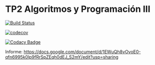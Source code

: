TP2 Algoritmos y Programación III                                                                                                                                                                 
==========

[![Build 
Status](https://travis-ci.org/BraianVicente/7507-TP2-minecraft.svg?branch=master)](https://travis-ci.org/BraianVicente/7507-TP2-minecraft)

[![codecov](https://codecov.io/gh/BraianVicente/7507-TP2-minecraft/branch/master/graph/badge.svg)](https://codecov.io/gh/BraianVicente/7507-TP2-minecraft)

[![Codacy Badge](https://api.codacy.com/project/badge/Grade/8a5c8aba63ea4a8ea6e7811de9196657)](https://www.codacy.com/app/BraianVicente/7507-TP2-minecraft?utm_source=github.com&amp;utm_medium=referral&amp;utm_content=BraianVicente/7507-TP2-minecraft&amp;utm_campaign=Badge_Grade)

Informe: https://docs.google.com/document/d/1EWuQh8vOvoE0-qfn6995k0lp9fRrSpZEqh0dEJ_S2mY/edit?usp=sharing
